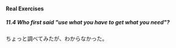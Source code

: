 #### Real Exercises

##### 11.4 Who first said "use what you have to get what you need"?

ちょっと調べてみたが、わからなかった。
